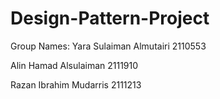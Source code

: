 # Design-Pattern-Project
Group Names:
Yara Sulaiman Almutairi      2110553  

Alin Hamad Alsulaiman       2111910  

Razan Ibrahim Mudarris       2111213 
